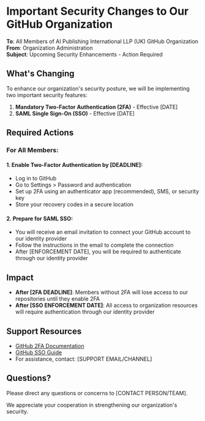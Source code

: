 # Important Security Changes to Our GitHub Organization

**To**: All Members of AI Publishing International LLP (UK) GitHub Organization  
**From**: Organization Administration  
**Subject**: Upcoming Security Enhancements - Action Required

## What's Changing

To enhance our organization's security posture, we will be implementing two important security features:

1. **Mandatory Two-Factor Authentication (2FA)** - Effective [DATE]
2. **SAML Single Sign-On (SSO)** - Effective [DATE]

## Required Actions

### For All Members:

#### 1. Enable Two-Factor Authentication by [DEADLINE]:
- Log in to GitHub
- Go to Settings > Password and authentication
- Set up 2FA using an authenticator app (recommended), SMS, or security key
- Store your recovery codes in a secure location

#### 2. Prepare for SAML SSO:
- You will receive an email invitation to connect your GitHub account to our identity provider
- Follow the instructions in the email to complete the connection
- After [ENFORCEMENT DATE], you will be required to authenticate through our identity provider

## Impact

- **After [2FA DEADLINE]**: Members without 2FA will lose access to our repositories until they enable 2FA
- **After [SSO ENFORCEMENT DATE]**: All access to organization resources will require authentication through our identity provider

## Support Resources

- [GitHub 2FA Documentation](https://docs.github.com/en/authentication/securing-your-account-with-two-factor-authentication-2fa)
- [GitHub SSO Guide](https://docs.github.com/en/organizations/managing-saml-single-sign-on-for-your-organization)
- For assistance, contact: [SUPPORT EMAIL/CHANNEL]

## Questions?

Please direct any questions or concerns to [CONTACT PERSON/TEAM].

We appreciate your cooperation in strengthening our organization's security.
